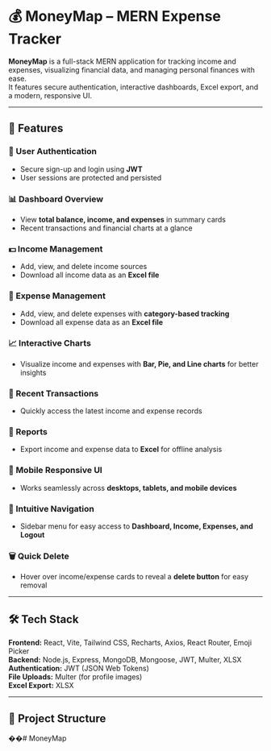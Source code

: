 # 💰 MoneyMap – MERN Expense Tracker

**MoneyMap** is a full-stack MERN application for tracking income and expenses, visualizing financial data, and managing personal finances with ease.  
It features secure authentication, interactive dashboards, Excel export, and a modern, responsive UI.

---

## 🚀 Features

### 🔐 User Authentication
- Secure sign-up and login using **JWT**
- User sessions are protected and persisted

### 📊 Dashboard Overview
- View **total balance, income, and expenses** in summary cards
- Recent transactions and financial charts at a glance

### 💵 Income Management
- Add, view, and delete income sources  
- Download all income data as an **Excel file**

### 💸 Expense Management
- Add, view, and delete expenses with **category-based tracking**  
- Download all expense data as an **Excel file**

### 📈 Interactive Charts
- Visualize income and expenses with **Bar, Pie, and Line charts** for better insights

### 📝 Recent Transactions
- Quickly access the latest income and expense records

### 📑 Reports
- Export income and expense data to **Excel** for offline analysis

### 📱 Mobile Responsive UI
- Works seamlessly across **desktops, tablets, and mobile devices**

### 🧭 Intuitive Navigation
- Sidebar menu for easy access to **Dashboard, Income, Expenses, and Logout**

### 🗑️ Quick Delete
- Hover over income/expense cards to reveal a **delete button** for easy removal

---

## 🛠 Tech Stack

**Frontend:** React, Vite, Tailwind CSS, Recharts, Axios, React Router, Emoji Picker  
**Backend:** Node.js, Express, MongoDB, Mongoose, JWT, Multer, XLSX  
**Authentication:** JWT (JSON Web Tokens)  
**File Uploads:** Multer (for profile images)  
**Excel Export:** XLSX  

---

## 📂 Project Structure

��#   M o n e y M a p 
 
 
